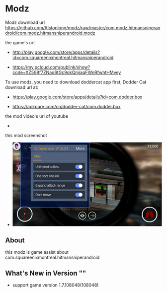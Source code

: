 # Modz

Modz download url https://github.com/Alstonlong/modz/raw/master/com.modz.hitmansniperandroid/com.modz.hitmansniperandroid.modz

the game's url

* http://play.google.com/store/apps/details?id=com.squareenixmontreal.hitmansniperandroid

* https://my.pcloud.com/publink/show?code=XZ598f7ZNao6tGc9okQmjaqFWnRfwhtHMvey

To use modz, you need to download doddercat app first, Dodder Cat download url at:

* https://play.google.com/store/apps/details?id=com.dodder.box

* https://apkpure.com/cn/dodder-cat/com.dodder.box
        			  
the mod video's url of youtube

* 

this mod screenshot

* ![](https://github.com/Alstonlong/modz/blob/master/com.modz.hitmansniperandroid/screenshot/modz.jpg)


## About

this modz is game assist about com.squareenixmontreal.hitmansniperandroid

## What's New in Version ""

* support game version 1.7.108048(108048) 
